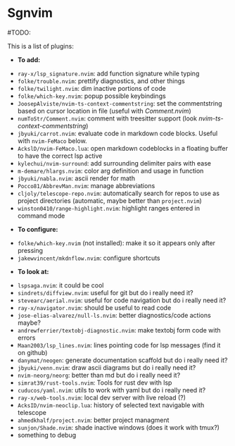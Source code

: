 # Sgnvim

#TODO:

This is a list of plugins:

* **To add:**
 - `ray-x/lsp_signature.nvim`: add function signature while typing
 - `folke/trouble.nvim`: prettify diagnostics, and other things
 - `folke/twilight.nvim`: dim inactive portions of code
 - `folke/which-key.nvim`: popup possible keybindings
 - `JoosepAlviste/nvim-ts-context-commentstring`: set the commentstring based on cursor location in file (useful with *Comment.nvim*)
 - `numToStr/Comment.nvim`: comment with treesitter support (look *nvim-ts-context-commentstring*)
 - `jbyuki/carrot.nvim`: evaluate code in markdown code blocks. Useful with `nvim-FeMaco` below.
 - `AckslD/nvim-FeMaco.lua`: open markdown codeblocks in a floating buffer to have the correct lsp active
 - `kylechui/nvim-surround`: add surrounding delimiter pairs with ease
 - `m-demare/hlargs.nvim`: color arg definition and usage in function
 - `jbyuki/nabla.nvim`: ascii render for math
 - `Pocco81/AbbrevMan.nvim`: manage abbreviations
 - `cljoly/telescope-repo.nvim`: automatically search for repos to use as project directories (automatic, maybe better than `project.nvim`)
 - `winston0410/range-highlight.nvim`: highlight ranges entered in command mode

* **To configure:**
 - `folke/which-key.nvim` (not installed): make it so it appears only after pressing <space>
 - `jakewvincent/mkdnflow.nvim`: configure shortcuts

* **To look at:**
 - `lspsaga.nvim`: it could be cool
 - `sindrets/diffview.nvim`: useful for git but do i really need it?
 - `stevearc/aerial.nvim`: useful for code navigation but do i really need it?
 - `ray-x/navigator.nvim`: should be useful to read code
 - `jose-elias-alvarez/null-ls.nvim`: better diagnostics/code actions maybe?
 - `andrewferrier/textobj-diagnostic.nvim`: make textobj form code with errors
 - `Maan2003/lsp_lines.nvim`: lines pointing code for lsp messages (find it on github)
 - `danymat/neogen`: generate documentation scaffold but do i really need it?
 - `jbyuki/venn.nvim`: draw ascii diagrams but do i really need it?
 - `nvim-neorg/neorg`: better than md but do i really need it?
 - `simrat39/rust-tools.nvim`: Tools for rust dev with lsp
 - `cuducos/yaml.nvim`: utils to work with yaml but do i really need it?
 - `ray-x/web-tools.nvim`: local dev server with live reload (?)
 - `AcksID/nvim-neoclip.lua`: history of selected text navigable with telescope
 - `ahmedkhalf/project.nvim`: better project managment
 - `sunjon/Shade.nvim`: shade inactive windows (does it work with tmux?)
 - something to debug
